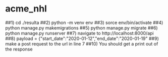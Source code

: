 # acme_nhl
##1) cd  ./resulta
##2) python -m venv env
##3) sorce env/bin/activate
##4) python manage.py makemigrations
##5) python manage.py migrate
##6) python manage.py runserver
##7) navigate to http://localhost:8000/api
##8) payload = {"start_date":"2020-01-12","end_date":"2020-01-19"
##9) make a post request to the url in line 7
##10) You should get a print out of the response
